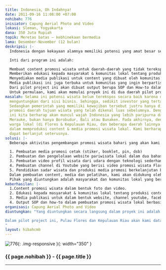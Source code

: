```yaml
---
title: Indonesia, Oh Indahnya!
date: 2011-09-16 11:08:00 +07:00
nohibah: 776
inisiator: Capung Aerial Photo and Video
lokasi: Sleman, Yogyakarta
dana: 350 Juta Rupiah
topik: Meretas batas – kebhinekaan bermedia
lama: Desember-November (12 bulan)
deskripsi: |-
  Indonesia dengan kekayaan alamnya memiliki potensi yang amat besar sebagai daerah tujuan wisata yang dapat bermanfaat bagi roda perekonomian lokal. Sayangnya selama ini promosi wisata baru sebatas dilakukan untuk lokasi-lokasi wisata yang telah populer sebelumnya. Itupun dilakukan secara terpusat dari pemerintah. Maka dari itu, penting adanya untuk mempromosikan lokasi-lokasi wisata yang belum terekspos  secara massif oleh media mainstream. Pengembangan promosi tersebut dapat dilakukan dengan model bottom-up dengan mengedukasi masyarakat & komunitas lokal untuk membuat media promosi mereka sendiri.

  Inti dari program ini adalah:

  Membuat content promosi wisata untuk daerah-daerah yang tidak terekspos dalam bentuk foto dan video
  Memberikan edukasi kepada masyarakat & komunitas lokal tentang produksi content promosi pariwisata (pelatihan video shooting dan editing, internet dan jejaring sosial dan fotografi)
  Menyediakan media publikasi untuk content yang dibuat oleh komunitas dalam bentuk website, channel youtube, facebook dan hastag twitter.
  Media publikasi ini juga terbuka untuk komunitas yang ingin berpartisipasi dalam penyediaan content. Contoh: Kaskus Indonesian Traveller (KIT).
  Dari pilot project ini akan dibuat output berupa SOP dan How-to dalam pembuatan promosi wisata lokal berbasis komunitas. SOP Ini nantinya akan bermanfaat bagi Dinas Pariwisata daerah ataupun komunitas pariwisata lokal lainnya.
  Untuk permulaan, kami akan memulai proyek ini di dua daerah pilot project yaitu Pulau Flores (Pantai Maumere, Desa Mudakeputu dan Kampung Megalitik Bena) dan Kepulauan Riau (Ombak Bono). Dari kedua pulau ini masih dimungkinkan untuk menambah lagi beberapa lokasi untuk mengikuti pengembangan promosi pariwisata berdasarkan rekomendasi dari pengunjung website kami.
masalah: Selama ini potensi wisata belum terekspos secara baik karena dianggap belum
  menguntungkan dari sisi bisnis. Sehingga, sedikit investor yang tertarik untuk mempromosikan.
  Sedangkan pemerintah yang memiliki kewajiban tersebut justru hanya disibukkan oleh
  promosi daerah tujuan wisata yang telah dikenal luas sebelumnya. Dengan program
  ini kita berharap akan muncul wajah Indonesia yang lebih paripurna dari Sabang sampai
  Merauke, bukan hanya Borobudur, Bali atau Bunaken. Pada akhirnya, dengan melibatkan
  warga lokal (di Flores & Kepulauan Riau, dan beberapa daerah lainnya yang potensial)
  dalam memproduksi content & media promosi wisata lokal. Kami berharap program ini
  dapat berlanjut seterusnya.
solusi: |-
  Beberapa aktivitas pengembangan promosi wisata bahari yang akan kami lakukan adalah sebagai berikut:

  1. Pembuatan media promosi cetak (stiker, booklet, pin, dsb)
  2. Pembuatan dan pengelolaan website pariwisata lokal dalam dua bahasa (Indonesia & Inggris)
  3. Pembuatan video profil wisata dari udara dengan teknologi sederhana & murah – helikopter mini, maupun dari dalam air (underwater).
  4. Pembuatan channel di Youtube yang berisi video promosi wisata Flores.
  5. Pendidikan sadar wisata dan produksi media promosi berkelanjutan bagi warga.
  Dalam pembuatan content, media dan pelatihan, kami akan didukung oleh komunitas dan individu yang professional dalam bidangnya.
  Pihak yang diuntungkan adalah masyarakat dan komunitas lokal yang bertempat tinggal di sekitar tempat wisata. Selain itu, stakeholder di pemerintahan di tingkat lokal juga akan terbantu dengan adanya program ini. Dalam pilot project ini, Pulau Flores dan Kepulauan Riau akan kami datangi. Akan tetapi, dalam jangka panjang SOP pengembangan pariwisata berbasis komunitas lokal yang terbentuk akan dapat disebarluaskan ke daerah-daerah lainnya di Indonesia.
keberhasilan: |-
  1.Content promosi wisata dalam bentuk foto dan video.
  2. Edukasi kepada masyarakat & komunitas lokal tentang produksi content promosi pariwisata dalam bentuk pelatihan video shooting dan editing, internet dan jejaring sosial dan fotografi.
  3. Media publikasi untuk dalam bentuk website, channel youtube, facebook dan hastag twitter.
  4. Output SOP dan how-to dalam pembuatan promosi wisata lokal berbasis komunitas.
organisasi: Capung Aerial Photo and Video
diuntungkan: "Yang diuntungkan secara langsung dalam proyek ini adalah masyarakat dan komunitas lokal yang bertempat tinggal di sekitar tempat wisata. Selain itu, stakeholder di pemerintahan di tingkat lokal juga akan terbantu dengan adanya program ini.

Dalam pilot project ini, Pulau Flores dan Kepulauan Riau akan kami datangi. Akan tetapi, dalam jangka panjang SOP pengembangan pariwisata berbasis komunitas lokal yang terbentuk akan dapat disebarluaskan ke daerah-daerah lainnya di Indonesia.
"
layout: hibahcmb
---
```


![776](/static/img/hibahcmb/776.png){: .img-responsive }{: width="350" }

### {{ page.nohibah }} - {{ page.title }}

---
